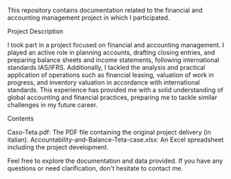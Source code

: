 This repository contains documentation related to the financial and accounting management project in which I participated.

Project Description

I took part in a project focused on financial and accounting management. I played an active role in planning accounts, drafting closing entries, and preparing balance sheets and income statements, following international standards IAS/IFRS. Additionally, I tackled the analysis and practical application of operations such as financial leasing, valuation of work in progress, and inventory valuation in accordance with international standards. This experience has provided me with a solid understanding of global accounting and financial practices, preparing me to tackle similar challenges in my future career.

Contents

Caso-Teta.pdf: The PDF file containing the original project delivery (in italian).
Accountability-and-Balance-Teta-case.xlsx: An Excel spreadsheet including the project development.


Feel free to explore the documentation and data provided. If you have any questions or need clarification, don't hesitate to contact me.
